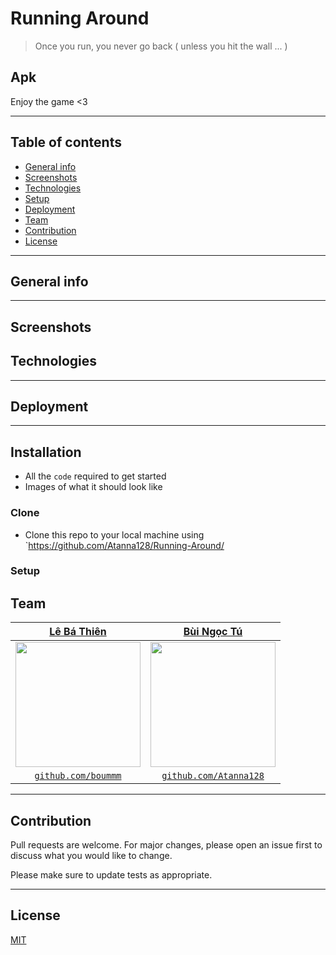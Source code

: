 # Running Around
> Once you run, you never go back ( unless you hit the wall ... )
## Apk 
Enjoy the game <3

___
## Table of contents
* [General info](#general-info)
* [Screenshots](#screenshots)
* [Technologies](#technologies)
* [Setup](#setup)
* [Deployment](#deployment)
* [Team](#team)
* [Contribution](#contribution)
* [License](#license)
---
## General info

---

## Screenshots


## Technologies

---

## Deployment


---

## Installation

- All the `code` required to get started
- Images of what it should look like

### Clone

- Clone this repo to your local machine using `https://github.com/Atanna128/Running-Around/


### Setup




## Team


| <a href="https://github.com/boummm" target="_blank">**Lê Bá Thiên**</a> | <a href="https://github.com/Atanna128" target="_blank">**Bùi Ngọc Tú**</a>| 
| :---: |:---:|
| <img width="200" src="https://avatars0.githubusercontent.com/u/38976540?s=400&v=4"> | <img width="200" src="https://avatars3.githubusercontent.com/u/25793695?s=460&v=4">  |
| <a href="http://github.com/boummm" target="_blank">`github.com/boummm`</a> | <a href="http://github.com/Atanna128" target="_blank">`github.com/Atanna128`</a> |


---


## Contribution
Pull requests are welcome. For major changes, please open an issue first to discuss what you would like to change.

Please make sure to update tests as appropriate.

---

## License
[MIT](https://choosealicense.com/licenses/mit/)
